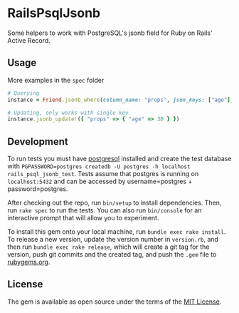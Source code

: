 # RailsPsqlJsonb

Some helpers to work with PostgreSQL's jsonb field for Ruby on Rails' Active Record.

## Usage

More examples in the `spec` folder

```ruby
# Querying
instance = Friend.jsonb_where(column_name: "props", json_keys: ["age"], operator: "contains", value: 90)[0]

# Updating, only works with single key
instance.jsonb_update!({ "props" => { "age" => 30 } })
```

## Development

To run tests you must have [postgresql](https://www.postgresql.org/) installed and create the test database with `PGPASSWORD=postgres createdb -U postgres -h localhost rails_psql_jsonb_test`. Tests assume that postgres is running on `localhost:5432` and can be accessed by username=postgres + password=postgres.

After checking out the repo, run `bin/setup` to install dependencies. Then, run `rake spec` to run the tests. You can also run `bin/console` for an interactive prompt that will allow you to experiment.

To install this gem onto your local machine, run `bundle exec rake install`. To release a new version, update the version number in `version.rb`, and then run `bundle exec rake release`, which will create a git tag for the version, push git commits and the created tag, and push the `.gem` file to [rubygems.org](https://rubygems.org).

## License

The gem is available as open source under the terms of the [MIT License](https://opensource.org/licenses/MIT).
